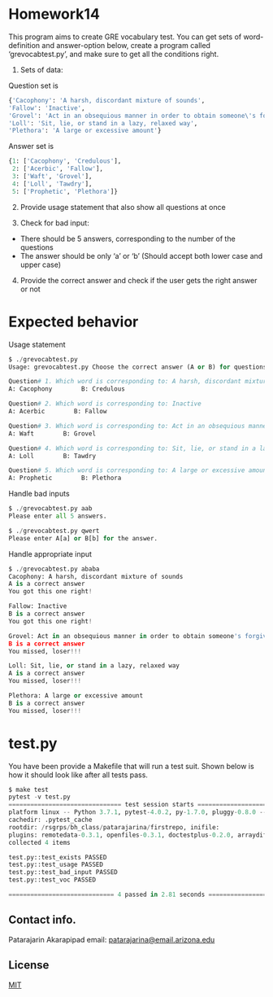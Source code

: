 # Homework14

This program aims to create GRE vocabulary test. You can get sets of word-definition and answer-option below, create a program called ‘grevocabtest.py’, and make sure to get all the conditions right.

1. Sets of data:

Question set is 
```python
{'Cacophony': 'A harsh, discordant mixture of sounds',
'Fallow': 'Inactive',
'Grovel': 'Act in an obsequious manner in order to obtain someone\'s forgiveness or favor',
'Loll': 'Sit, lie, or stand in a lazy, relaxed way',
'Plethora': 'A large or excessive amount'}
```
Answer set is 
```python
{1: ['Cacophony', 'Credulous'],
 2: ['Acerbic', 'Fallow'],
 3: ['Waft', 'Grovel'],
 4: ['Loll', 'Tawdry'],
 5: ['Prophetic', 'Plethora']}
```
2. Provide usage statement that also show all questions at once

3. Check for bad input:
- There should be 5 answers, corresponding to the number of the questions
- The answer should be only ‘a’ or ‘b’ (Should accept both lower case and upper case)

4. Provide the correct answer and check if the user gets the right answer or not

# Expected behavior
Usage statement
```python
$ ./grevocabtest.py
Usage: grevocabtest.py Choose the correct answer (A or B) for questions below...

Question# 1. Which word is corresponding to: A harsh, discordant mixture of sounds
A: Cacophony        B: Credulous

Question# 2. Which word is corresponding to: Inactive
A: Acerbic        B: Fallow

Question# 3. Which word is corresponding to: Act in an obsequious manner in order to obtain someone's forgiveness or favor
A: Waft        B: Grovel

Question# 4. Which word is corresponding to: Sit, lie, or stand in a lazy, relaxed way
A: Loll        B: Tawdry

Question# 5. Which word is corresponding to: A large or excessive amount
A: Prophetic        B: Plethora

```
Handle bad inputs
```python
$ ./grevocabtest.py aab
Please enter all 5 answers.

$ ./grevocabtest.py qwert
Please enter A[a] or B[b] for the answer.
```

Handle appropriate input
```python
$ ./grevocabtest.py ababa
Cacophony: A harsh, discordant mixture of sounds
A is a correct answer
You got this one right!

Fallow: Inactive
B is a correct answer
You got this one right!

Grovel: Act in an obsequious manner in order to obtain someone's forgiveness or favor
B is a correct answer
You missed, loser!!!

Loll: Sit, lie, or stand in a lazy, relaxed way
A is a correct answer
You missed, loser!!!

Plethora: A large or excessive amount
B is a correct answer
You missed, loser!!!

```

# test.py
You have been provide a Makefile that will run a test suit. Shown below is how it should look like after all tests pass.
```python
$ make test
pytest -v test.py
=============================== test session starts ================================
platform linux -- Python 3.7.1, pytest-4.0.2, py-1.7.0, pluggy-0.8.0 -- /rsgrps/bh_class/conda/bin/python
cachedir: .pytest_cache
rootdir: /rsgrps/bh_class/patarajarina/firstrepo, inifile:
plugins: remotedata-0.3.1, openfiles-0.3.1, doctestplus-0.2.0, arraydiff-0.3
collected 4 items

test.py::test_exists PASSED                                                  [ 25%]
test.py::test_usage PASSED                                                   [ 50%]
test.py::test_bad_input PASSED                                               [ 75%]
test.py::test_voc PASSED                                                     [100%]

============================= 4 passed in 2.81 seconds =============================
```

## Contact info.
Patarajarin Akarapipad
email: patarajarina@email.arizona.edu

## License
[MIT](https://choosealicense.com/licenses/mit/)
